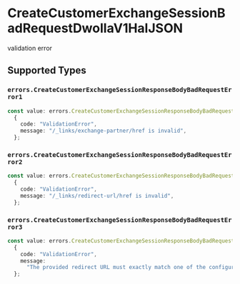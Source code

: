 # CreateCustomerExchangeSessionBadRequestDwollaV1HalJSON

validation error


## Supported Types

### `errors.CreateCustomerExchangeSessionResponseBodyBadRequestError1`

```typescript
const value: errors.CreateCustomerExchangeSessionResponseBodyBadRequestError1 =
  {
    code: "ValidationError",
    message: "/_links/exchange-partner/href is invalid",
  };
```

### `errors.CreateCustomerExchangeSessionResponseBodyBadRequestError2`

```typescript
const value: errors.CreateCustomerExchangeSessionResponseBodyBadRequestError2 =
  {
    code: "ValidationError",
    message: "/_links/redirect-url/href is invalid",
  };
```

### `errors.CreateCustomerExchangeSessionResponseBodyBadRequestError3`

```typescript
const value: errors.CreateCustomerExchangeSessionResponseBodyBadRequestError3 =
  {
    code: "ValidationError",
    message:
      "The provided redirect URL must exactly match one of the configured URLs for the account",
  };
```

